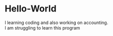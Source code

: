 # Hello-World
I learning coding and also working on accounting.  
I am struggling to learn this program

